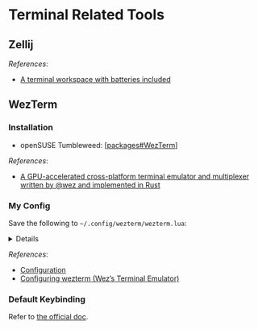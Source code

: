 # Terminal Related Tools

## Zellij

*References*:

- [A terminal workspace with batteries included](https://github.com/zellij-org/zellij)

## WezTerm

### Installation

- openSUSE Tumbleweed: [[packages#WezTerm]]

*References*:

- [A GPU-accelerated cross-platform terminal emulator and multiplexer written by @wez and implemented in Rust](https://github.com/wez/wezterm)

### My Config

Save the following to `~/.config/wezterm/wezterm.lua`:

<details>

```lua
local wezterm = require 'wezterm'

return {
  initial_cols = 128,
  initial_rows = 32,

  enable_scroll_bar = true,

  window_background_opacity = .75,

  -- alternatives: 'Cascadia Code'
  font = wezterm.font('MesloLGS Nerd Font'),
  font_size = 11,

  colors = {
    -- The default text color
    foreground = '#FFFFFF',
    -- The default background color
    background = '#000000',

    -- Overrides the cell background color when the current cell is occupied by the
    -- cursor and the cursor style is set to Block
    cursor_bg = '#FFA31A',
    -- Overrides the text color when the current cell is occupied by the cursor
    cursor_fg = '#000000',
    -- Specifies the border color of the cursor when the cursor style is set to Block,
    -- or the color of the vertical or horizontal bar when the cursor style is set to
    -- Bar or Underline.
    cursor_border = '#52AD70',

    -- use `AnsiColor` to specify one of the ansi color palette values
    -- (index 0-15) using one of the names
    -- "Black", "Maroon", "Green", "Olive", "Navy", "Purple", "Teal", "Silver",
    -- "Grey", "Red", "Lime", "Yellow", "Blue", "Fuchsia", "Aqua" or "White".
    ansi = { '#000000', '#CD3131', '#4E9A06', '#FFCC00', '#01A0E4', '#9F00FF', '#80CBC4', '#E5E5E5', },
    brights = { '#707880', '#F14C4C', '#A6E22E', '#FDED02', '#89DDFF', '#CF8DFB', '#A1EFE4', '#FFFFFF', },
  },
}
```

</details>

*References*:

- [Configuration](https://wezfurlong.org/wezterm/config/files.html)
- [Configuring wezterm (Wez’s Terminal Emulator)](https://www.sharpwriting.net/project/configuring-wezterm/)

### Default Keybinding

Refer to [the official doc](https://wezfurlong.org/wezterm/config/default-keys.html).

[//begin]: # "Autogenerated link references for markdown compatibility"
[packages#WezTerm]: ../openSUSE/Leap/packages.md "Leap Package Management"
[//end]: # "Autogenerated link references"
